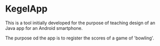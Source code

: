 KegelApp
========
This is a tool initially developed for the purpose of teaching design of an Java app for an Android smartphone.

The purpose od the app is to register the scores of a game of 'bowling'.
